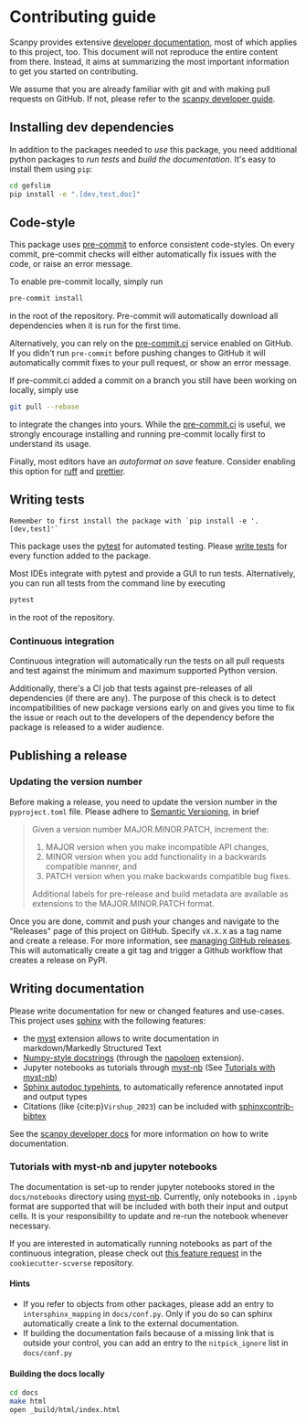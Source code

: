 # Contributing guide

Scanpy provides extensive [developer documentation][scanpy developer guide], most of which applies to this project, too.
This document will not reproduce the entire content from there. Instead, it aims at summarizing the most important
information to get you started on contributing.

We assume that you are already familiar with git and with making pull requests on GitHub. If not, please refer
to the [scanpy developer guide][].

## Installing dev dependencies

In addition to the packages needed to _use_ this package, you need additional python packages to _run tests_ and _build
the documentation_. It's easy to install them using `pip`:

```bash
cd gefslim
pip install -e ".[dev,test,doc]"
```

## Code-style

This package uses [pre-commit][] to enforce consistent code-styles.
On every commit, pre-commit checks will either automatically fix issues with the code, or raise an error message.

To enable pre-commit locally, simply run

```bash
pre-commit install
```

in the root of the repository. Pre-commit will automatically download all dependencies when it is run for the first time.

Alternatively, you can rely on the [pre-commit.ci][] service enabled on GitHub. If you didn't run `pre-commit` before
pushing changes to GitHub it will automatically commit fixes to your pull request, or show an error message.

If pre-commit.ci added a commit on a branch you still have been working on locally, simply use

```bash
git pull --rebase
```

to integrate the changes into yours.
While the [pre-commit.ci][] is useful, we strongly encourage installing and running pre-commit locally first to understand its usage.

Finally, most editors have an _autoformat on save_ feature. Consider enabling this option for [ruff][ruff-editors]
and [prettier][prettier-editors].

[ruff-editors]: https://docs.astral.sh/ruff/integrations/
[prettier-editors]: https://prettier.io/docs/en/editors.html

## Writing tests

```{note}
Remember to first install the package with `pip install -e '.[dev,test]'`
```

This package uses the [pytest][] for automated testing. Please [write tests][scanpy-test-docs] for every function added
to the package.

Most IDEs integrate with pytest and provide a GUI to run tests. Alternatively, you can run all tests from the
command line by executing

```bash
pytest
```

in the root of the repository.

### Continuous integration

Continuous integration will automatically run the tests on all pull requests and test
against the minimum and maximum supported Python version.

Additionally, there's a CI job that tests against pre-releases of all dependencies
(if there are any). The purpose of this check is to detect incompatibilities
of new package versions early on and gives you time to fix the issue or reach
out to the developers of the dependency before the package is released to a wider audience.

[scanpy-test-docs]: https://scanpy.readthedocs.io/en/latest/dev/testing.html#writing-tests

## Publishing a release

### Updating the version number

Before making a release, you need to update the version number in the `pyproject.toml` file. Please adhere to [Semantic Versioning][semver], in brief

> Given a version number MAJOR.MINOR.PATCH, increment the:
>
> 1.  MAJOR version when you make incompatible API changes,
> 2.  MINOR version when you add functionality in a backwards compatible manner, and
> 3.  PATCH version when you make backwards compatible bug fixes.
>
> Additional labels for pre-release and build metadata are available as extensions to the MAJOR.MINOR.PATCH format.

Once you are done, commit and push your changes and navigate to the "Releases" page of this project on GitHub.
Specify `vX.X.X` as a tag name and create a release. For more information, see [managing GitHub releases][]. This will automatically create a git tag and trigger a Github workflow that creates a release on PyPI.

## Writing documentation

Please write documentation for new or changed features and use-cases. This project uses [sphinx][] with the following features:

-   the [myst][] extension allows to write documentation in markdown/Markedly Structured Text
-   [Numpy-style docstrings][numpydoc] (through the [napoloen][numpydoc-napoleon] extension).
-   Jupyter notebooks as tutorials through [myst-nb][] (See [Tutorials with myst-nb](#tutorials-with-myst-nb-and-jupyter-notebooks))
-   [Sphinx autodoc typehints][], to automatically reference annotated input and output types
-   Citations (like {cite:p}`Virshup_2023`) can be included with [sphinxcontrib-bibtex](https://sphinxcontrib-bibtex.readthedocs.io/)

See the [scanpy developer docs](https://scanpy.readthedocs.io/en/latest/dev/documentation.html) for more information
on how to write documentation.

### Tutorials with myst-nb and jupyter notebooks

The documentation is set-up to render jupyter notebooks stored in the `docs/notebooks` directory using [myst-nb][].
Currently, only notebooks in `.ipynb` format are supported that will be included with both their input and output cells.
It is your responsibility to update and re-run the notebook whenever necessary.

If you are interested in automatically running notebooks as part of the continuous integration, please check
out [this feature request](https://github.com/scverse/cookiecutter-scverse/issues/40) in the `cookiecutter-scverse`
repository.

#### Hints

-   If you refer to objects from other packages, please add an entry to `intersphinx_mapping` in `docs/conf.py`. Only
    if you do so can sphinx automatically create a link to the external documentation.
-   If building the documentation fails because of a missing link that is outside your control, you can add an entry to
    the `nitpick_ignore` list in `docs/conf.py`

#### Building the docs locally

```bash
cd docs
make html
open _build/html/index.html
```

<!-- Links -->

[scanpy developer guide]: https://scanpy.readthedocs.io/en/latest/dev/index.html
[cookiecutter-scverse-instance]: https://cookiecutter-scverse-instance.readthedocs.io/en/latest/template_usage.html
[github quickstart guide]: https://docs.github.com/en/get-started/quickstart/create-a-repo?tool=webui
[codecov]: https://about.codecov.io/sign-up/
[codecov docs]: https://docs.codecov.com/docs
[codecov bot]: https://docs.codecov.com/docs/team-bot
[codecov app]: https://github.com/apps/codecov
[pre-commit.ci]: https://pre-commit.ci/
[readthedocs.org]: https://readthedocs.org/
[myst-nb]: https://myst-nb.readthedocs.io/en/latest/
[jupytext]: https://jupytext.readthedocs.io/en/latest/
[pre-commit]: https://pre-commit.com/
[anndata]: https://github.com/scverse/anndata
[mudata]: https://github.com/scverse/mudata
[pytest]: https://docs.pytest.org/
[semver]: https://semver.org/
[sphinx]: https://www.sphinx-doc.org/en/master/
[myst]: https://myst-parser.readthedocs.io/en/latest/intro.html
[numpydoc-napoleon]: https://www.sphinx-doc.org/en/master/usage/extensions/napoleon.html
[numpydoc]: https://numpydoc.readthedocs.io/en/latest/format.html
[sphinx autodoc typehints]: https://github.com/tox-dev/sphinx-autodoc-typehints
[pypi]: https://pypi.org/
[managing GitHub releases]: https://docs.github.com/en/repositories/releasing-projects-on-github/managing-releases-in-a-repository
